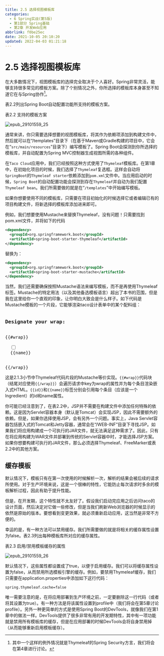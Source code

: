 ```yaml
---
title: 2.5 选择视图模板库
categories: 
  - 6 Spring实战(第5版)
  - 第1部分 Spring基础
  - 第2章 开发Web应用
abbrlink: f0be25ec
date: 2021-10-05 20:10:20
updated: 2022-04-03 01:21:18
---
```

# 2.5 选择视图模板库
在大多数情况下，视图模板库的选择完全取决于个人喜好。Spring非常灵活，能够支持很多常见的模板方案。除了个别情况之外，你所选择的模板库本身甚至不知道它在与Spring协作[^1]。

表2.2列出Spring Boot自动配置功能所支持的模板方案。

表2.2 支持的模板方案

![epub_29101559_25](https://gitee.com/XiaoLan223/images/raw/master/Blog/Sum/20211005192800.jpeg)

通常来讲，你只需要选择想要的视图模板库，将其作为依赖项添加到构建文件中，然后就可以在“/templates”目录下（在基于Maven或Gradle构建的项目中，它会在“`src/main/resources`”目录下）编写模板了。Spring Boot会探测到你所选择的模板库，并自动配置为Spring MVC控制器生成视图所需的各种组件。

在`Taco Cloud`应用中，我们已经按照这种方式使用了`Thymeleaf`模板库。在第1章中，在初始化项目的时候，我们选择了`Thymeleaf`复选框。这样会自动将`SpringBoot`的`Thymeleaf starter`依赖添加到`pom.xml`文件中。当应用启动的时候，`Spring Boot`的自动配置功能会探测到存在`Thymeleaf`并自动为我们配置`Thymeleaf bean`。我们所需要做的就是在“`/templates`”中开始编写模板。

如果你想要使用不同的模板库，只需要在项目初始化的时候选择它或者编辑已有的项目构建文件，将新选择的模板库添加进来即可。

例如，我们想要使用Mustache来替换Thymeleaf，没有问题！只需要找到pom.xml文件，并将如下的代码

```xml
<dependency>
  <groupId>org.springframework.boot</groupId>
  <artifactId>spring-boot-starter-thymeleaf</artifactId>
</dependency>
```

替换为：

```xml
<dependency>
  <groupId>org.springframework.boot</groupId>
  <artifactId>spring-boot-starter-mustache</artifactId>
</dependency>
```

当然，我们还需要确保按照Mustache语法来编写模板，而不是再使用Thymeleaf标签。Mustache的特定用法（以及其他备选模板语言）超出了本书的范围，但是我在这里给你一个直观的印象，让你明白大致会是什么样子。如下代码是Mustache模板的一个片段，它能够渲染taco设计表单中的某个配料组：

<pre>
<h3>Designate your wrap:</h3>
&#123;&#123;#wrap&#125;&#125;
<div>
  <input name="ingredients" type="checkbox" value="&#123;&#123;id&#125;&#125;" />
  <span>&#123;&#123;name&#125;&#125;</span><br/>
</div>
&#123;&#123;/wrap&#125;&#125;
</pre>

这是2.1.3小节中Thymeleaf代码片段的Mustache等价实现。<code>&#123;&#123;#wrap&#125;&#125;</code>代码块（结尾对应使用<code>&#123;&#123;/wrap&#125;&#125;</code>）会遍历请求中key为wrap的属性并为每个条目渲染嵌入式HTML。<code>&#123;&#123;id&#125;&#125;</code>和<code>&#123;&#123;name&#125;&#125;</code>标签分别会引用每个条目（应该是一个Ingredient）的id和name属性。

你可能已经注意到了，在表2.2中，JSP并不需要在构建文件中添加任何特殊的依赖。这是因为Servlet容器本身（默认是Tomcat）会实现JSP，因此不需要额外的依赖。但是，如果你选择使用JSP，会有另外一个问题。事实上，Java Servlet容器包括嵌入式的Tomcat和Jetty容器，通常会在“/WEB-INF”目录下寻找JSP。如果我们将应用构建成一个可执行的JAR文件，就无法满足这种需求了。因此，只有在将应用构建为WAR文件并部署到传统的Servlet容器中时，才能选择JSP方案。如果你想要构建可执行的JAR文件，那么必须选择Thymeleaf、FreeMarker或表2.2中的其他方案。

## 缓存模板
默认情况下，模板只有在第一次使用的时候解析一次，解析的结果会被后续的请求所使用。对于生产环境来说，这是一个很棒的特性，它能防止每次请求时多余的模板解析过程，因此有助于提升性能。

但是，在开发期，这个特性就不太友好了。假设我们启动完应用之后访问taco的设计页面，然后决定对它做一些修改，但是当我们刷新Web浏览器的时候显示的依然是原始的版本。要想看到变更效果，就必须重新启动应用，这当然是非常不方便的。

幸运的是，有一种方法可以禁用缓存。我们所需要做的就是将相关的缓存属性设置为false。表2.3列出每种模板库所对应的缓存属性。

表2.3 启用/禁用模板缓存的属性

![epub_29101559_26](https://gitee.com/XiaoLan223/images/raw/master/Blog/Sum/20211005192715.jpeg)

默认情况下，这些属性都设置成了true，以便于启用缓存。我们可以将缓存属性设置为false，从而禁用所选模板引擎的缓存。例如，要禁用Thymeleaf缓存，我们只需要在application.properties中添加如下这行代码：

```properties
spring.thymeleaf.cache=false
```

唯一需要注意的是，在将应用部署到生产环境之前，一定要删除这一行代码（或者将其设置为true）。有一种方法是将该属性设置到profile中（我们将会在第5章讨论profile）。另外一种更简单的方式是使用Spring Boot的DevTools，就像我们在第1章中的做法一样。DevTools提供了很多非常有用的开发期特性，其中有一项功能就是禁用所有模板库的缓存，但是在应用部署的时候DevTools会将自身禁用掉（从而能够重新启用模板缓存）。

[^1]: 其中一个这样的例外情况就是Thymeleaf的Spring Security方言，我们将会在第4章进行讨论。
